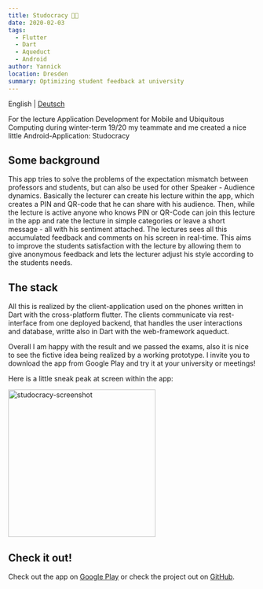 ```yaml
---
title: Studocracy 👨‍🎓
date: 2020-02-03
tags: 
  - Flutter
  - Dart
  - Aqueduct
  - Android
author: Yannick
location: Dresden
summary: Optimizing student feedback at university
---
```


English | [Deutsch](/2020/02/03/studocracy/)

For the lecture Application Development for Mobile and Ubiquitous Computing during winter-term 19/20 my teammate and me created a nice little Android-Application: Studocracy

## Some background

This app tries to solve the problems of the expectation mismatch between professors and students, but can also be used for other Speaker - Audience dynamics.
Basically the lecturer can create his lecture within the app, which creates a PIN and QR-code that he can share with his audience.
Then, while the lecture is active anyone who knows PIN or QR-Code can join this lecture in the app and rate the lecture in simple categories or leave a 
short message - all with his sentiment attached. The lectures sees all this accumulated feedback and comments on his screen in real-time.
This aims to improve the students satisfaction with the lecture by allowing them to give anonymous feedback and lets the lecturer adjust his style according to the students needs.

## The stack

All this is realized by the client-application used on the phones written in Dart with the cross-platform flutter. The clients communicate via rest-interface from one
deployed backend, that handles the user interactions and database, writte also in Dart with the web-framework aqueduct.

Overall I am happy with the result and we passed the exams, also it is nice to see the fictive idea being realized by a working prototype.
I invite you to download the app from Google Play and try it at your university or meetings!

Here is a little sneak peak at screen within the app:

<img src="https://user-images.githubusercontent.com/33640025/86590389-cedc6400-bf8f-11ea-905c-8b967337413f.png" alt="studocracy-screenshot" width="300"/>

## Check it out!

Check out the app on [Google Play](https://play.google.com/store/apps/details?id=de.tudresden.studocracy) or check the project out on [GitHub](https://github.com/YannickSpoerl/Studocracy).
